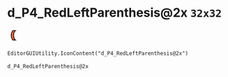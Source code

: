 # d_P4_RedLeftParenthesis@2x `32x32`
<img src="/img/d_P4_RedLeftParenthesis@2x.png" width=32 height=32>

``` CSharp
EditorGUIUtility.IconContent("d_P4_RedLeftParenthesis@2x")
```
```
d_P4_RedLeftParenthesis@2x
```
